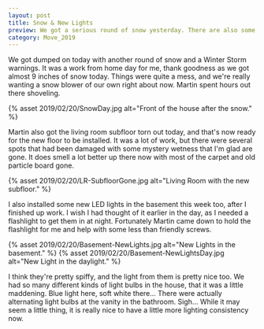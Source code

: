 ```yaml
---
layout: post
title: Snow & New Lights
preview: We got a serious round of snow yesterday. There are also some new lights in the basement. 
category: Move_2019
---
```


We got dumped on today with another round of snow and a Winter Storm warnings. It was a work from home day for me, thank goodness as we got almost 9 inches of snow today. Things were quite a mess, and we're really wanting a snow blower of our own right about now. Martin spent hours out there shoveling.

{% asset 2019/02/20/SnowDay.jpg alt="Front of the house after the snow." %}

Martin also got the living room subfloor torn out today, and that's now ready for the new floor to be installed. It was a lot of work, but there were several spots that had been damaged with some mystery wetness that I'm glad are gone. It does smell a lot better up there now with most of the carpet and old particle board gone.

{% asset 2019/02/20/LR-SubfloorGone.jpg alt="Living Room with the new subfloor." %}

I also installed some new LED lights in the basement this week too, after I finished up work. I wish I had thought of it earlier in the day, as I needed a flashlight to get them in at night. Fortunately Martin came down to hold the flashlight for me and help with some less than friendly screws.

{% asset 2019/02/20/Basement-NewLights.jpg alt="New Lights in the basement." %}
{% asset 2019/02/20/Basement-NewLightsDay.jpg alt="New Light in the daylight." %}

I think they're pretty spiffy, and the light from them is pretty nice too. We had so many different kinds of light bulbs in the house, that it was a little maddening. Blue light here, soft white there... There were actually alternating light bulbs at the vanity in the bathroom. Sigh... While it may seem a little thing, it is really nice to have a little more lighting consistency now. 



